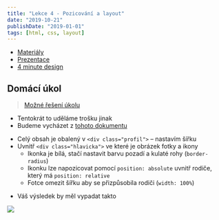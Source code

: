```yaml
---
title: "Lekce 4 - Pozicování a layout"
date: "2019-10-21"
publishDate: "2019-01-01"
tags: [html, css, layout]
---
```


- [Materiály](/materialy/lekce4/lekce4.zip)
- [Prezentace](/prezentace/prezentace4.html)
- [4 minute design](https://jgthms.com/web-design-in-4-minutes)

## Domácí úkol

> [Možné řešení úkolu](/materialy/lekce4/ukol_lekce4-reseni.zip)

* Tentokrát to uděláme trošku jinak
* Budeme vycházet z [tohoto dokumentu](/materialy/lekce4/ukol_lekce4.zip)
- Celý obsah je obalený v `<div class="profil">` – nastavím šířku
- Uvnitř `<div class="hlavicka">` ve které je obrázek fotky a ikony
    - Ikonka je bílá, stačí nastavit barvu pozadí a kulaté rohy (`border-radius`)
    - Ikonku lze napozicovat pomocí `position: absolute` uvnitř rodiče, který má `position: relative`
    - Fotce omezit šířku aby se přizpůsobila rodiči (`width: 100%`)
* Váš výsledek by měl vypadat takto

![](/materialy/lekce4/zadani-ukolu.jpg)
